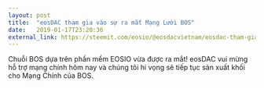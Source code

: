 ```yaml
---
layout: post
title:  "eosDAC tham gia vào sự ra mắt Mạng Lưới BOS"
date:   2019-01-17T23:20:36
external_link: https://steemit.com/eosio/@eosdacvietnam/eosdac-tham-gia-vao-su-ra-mat-mang-luoi-bos
---
```

Chuỗi BOS dựa trên phần mềm EOSIO vừa được ra mắt! eosDAC vui mừng hỗ trợ mạng chính hôm nay và chúng tôi hi vọng sẽ tiếp tục sản xuất khối cho Mạng Chính của BOS.